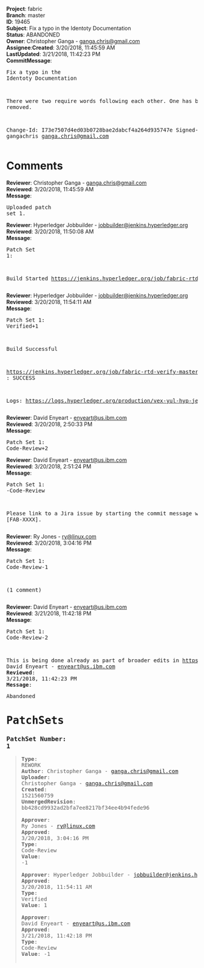 <strong>Project</strong>: fabric</br><strong>Branch</strong>: master<br><strong>ID</strong>: 19465<br><strong>Subject</strong>: Fix a typo in the Identoty Documentation<br><strong>Status</strong>: ABANDONED<br><strong>Owner</strong>: Christopher Ganga - ganga.chris@gmail.com<br><strong>Assignee</strong>:<strong>Created</strong>: 3/20/2018, 11:45:59 AM<br><strong>LastUpdated</strong>: 3/21/2018, 11:42:23 PM<br><strong>CommitMessage</strong>:<br><pre>Fix a typo in the Identoty Documentation

There were two require words following each other. One has been removed.

Change-Id: I73e7507d4ed03b0728bae2dabcf4a264d935747e
Signed-off-by: gangachris <ganga.chris@gmail.com>
</pre><h1>Comments</h1><strong>Reviewer</strong>: Christopher Ganga - ganga.chris@gmail.com<br><strong>Reviewed</strong>: 3/20/2018, 11:45:59 AM<br><strong>Message</strong>: <pre>Uploaded patch set 1.</pre><strong>Reviewer</strong>: Hyperledger Jobbuilder - jobbuilder@jenkins.hyperledger.org<br><strong>Reviewed</strong>: 3/20/2018, 11:50:08 AM<br><strong>Message</strong>: <pre>Patch Set 1:

Build Started https://jenkins.hyperledger.org/job/fabric-rtd-verify-master/376/</pre><strong>Reviewer</strong>: Hyperledger Jobbuilder - jobbuilder@jenkins.hyperledger.org<br><strong>Reviewed</strong>: 3/20/2018, 11:54:11 AM<br><strong>Message</strong>: <pre>Patch Set 1: Verified+1

Build Successful 

https://jenkins.hyperledger.org/job/fabric-rtd-verify-master/376/ : SUCCESS

Logs: https://logs.hyperledger.org/production/vex-yul-hyp-jenkins-3/fabric-rtd-verify-master/376</pre><strong>Reviewer</strong>: David Enyeart - enyeart@us.ibm.com<br><strong>Reviewed</strong>: 3/20/2018, 2:50:33 PM<br><strong>Message</strong>: <pre>Patch Set 1: Code-Review+2</pre><strong>Reviewer</strong>: David Enyeart - enyeart@us.ibm.com<br><strong>Reviewed</strong>: 3/20/2018, 2:51:24 PM<br><strong>Message</strong>: <pre>Patch Set 1: -Code-Review

Please link to a Jira issue by starting the commit message with [FAB-XXXX].</pre><strong>Reviewer</strong>: Ry Jones - ry@linux.com<br><strong>Reviewed</strong>: 3/20/2018, 3:04:16 PM<br><strong>Message</strong>: <pre>Patch Set 1: Code-Review-1

(1 comment)</pre><strong>Reviewer</strong>: David Enyeart - enyeart@us.ibm.com<br><strong>Reviewed</strong>: 3/21/2018, 11:42:18 PM<br><strong>Message</strong>: <pre>Patch Set 1: Code-Review-2

This is being done already as part of broader edits in https://gerrit.hyperledger.org/r/#/c/19547/.</pre><strong>Reviewer</strong>: David Enyeart - enyeart@us.ibm.com<br><strong>Reviewed</strong>: 3/21/2018, 11:42:23 PM<br><strong>Message</strong>: <pre>Abandoned</pre><h1>PatchSets</h1><h3>PatchSet Number: 1</h3><blockquote><strong>Type</strong>: REWORK<br><strong>Author</strong>: Christopher Ganga - ganga.chris@gmail.com<br><strong>Uploader</strong>: Christopher Ganga - ganga.chris@gmail.com<br><strong>Created</strong>: 1521560759<br><strong>UnmergedRevision</strong>: bb428cd9932ad2bfa7ee8217bf34ee4b94fede96<br><br><strong>Approver</strong>: Ry Jones - ry@linux.com<br><strong>Approved</strong>: 3/20/2018, 3:04:16 PM<br><strong>Type</strong>: Code-Review<br><strong>Value</strong>: -1<br><br><strong>Approver</strong>: Hyperledger Jobbuilder - jobbuilder@jenkins.hyperledger.org<br><strong>Approved</strong>: 3/20/2018, 11:54:11 AM<br><strong>Type</strong>: Verified<br><strong>Value</strong>: 1<br><br><strong>Approver</strong>: David Enyeart - enyeart@us.ibm.com<br><strong>Approved</strong>: 3/21/2018, 11:42:18 PM<br><strong>Type</strong>: Code-Review<br><strong>Value</strong>: -1<br><br></blockquote>